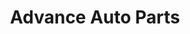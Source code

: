 ---
title: "Advance Auto Parts"
url: /macon/advance-auto-parts-hartley-bridge-road/
shop: Autoteile
---